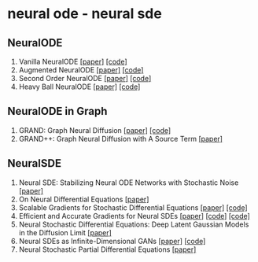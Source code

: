 # neural ode - neural sde

## NeuralODE

1. Vanilla NeuralODE [[paper]](https://arxiv.org/abs/1806.07366) [[code]](https://github.com/rtqichen/torchdiffeq)
2. Augmented NeuralODE [[paper]](https://arxiv.org/abs/1904.01681) [[code]](https://github.com/EmilienDupont/augmented-neural-odes)
3. Second Order NeuralODE [[paper]](https://arxiv.org/abs/2006.07220) [[code]](https://github.com/a-norcliffe/sonode)
4. Heavy Ball NeuralODE [[paper]](https://arxiv.org/abs/2110.04840) [[code]](https://github.com/hedixia/HeavyBallNODE)


## NeuralODE in Graph

1. GRAND: Graph Neural Diffusion [[paper]](https://arxiv.org/abs/2106.10934) [[code]](https://github.com/twitter-research/graph-neural-pde)
2. GRAND++: Graph Neural Diffusion with A Source Term [[paper]](https://openreview.net/forum?id=EMxu-dzvJk)

## NeuralSDE

1. Neural SDE: Stabilizing Neural ODE Networks with Stochastic Noise [[paper]](https://arxiv.org/abs/1906.02355)
2. On Neural Differential Equations [[paper]](https://arxiv.org/abs/2202.02435)
3. Scalable Gradients for Stochastic Differential Equations [[paper]](https://arxiv.org/abs/2001.01328) [[code]](https://github.com/google-research/torchsde)
4. Efficient and Accurate Gradients for Neural SDEs [[paper]](https://arxiv.org/abs/2105.13493) [[code]](https://github.com/patrick-kidger/torchcde) [[code]](https://github.com/google-research/torchsde)
5. Neural Stochastic Differential Equations: Deep Latent Gaussian Models in the Diffusion Limit [[paper]](https://arxiv.org/abs/1905.09883)
6. Neural SDEs as Infinite-Dimensional GANs [[paper]](https://arxiv.org/abs/2102.03657) [[code]](https://github.com/google-research/torchsde)
7. Neural Stochastic Partial Differential Equations [[paper]](https://arxiv.org/pdf/2110.10249v1.pdf)

